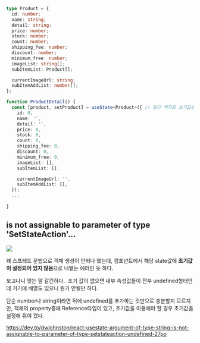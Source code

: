```ts
type Product = {
  id: number;
  name: string;
  detail: string;
  price: number;
  stock: number;
  count: number;
  shipping_fee: number;
  discount: number;
  minimum_free: number;
  imageList: string[];
  subItemList: Product[];

  currentImageUrl: string;
  subItemAddList: number[];
};

function ProductDetail() {
  const [product, setProduct] = useState<Product>({ // 일단 억지로 초기값설정
    id: 0,
    name: '',
    detail: '',
    price: 0,
    stock: 0,
    count: 0,
    shipping_fee: 0,
    discount: 0,
    minimum_free: 0,
    imageList: [],
    subItemList: [],

    currentImageUrl: '',
    subItemAddList: [],
  });
  ...
  
}
```

## is not assignable to parameter of type 'SetStateAction'...
![](https://images.velog.io/images/ljh95/post/cce71d6f-3b29-4431-ad1e-5d815673b012/image.png)

왜 스프레드 문법으로 객체 생성이 안되나 했는데, 컴포넌트에서 해당 state값에 **초기값이 설정되어 있지 않음**으로 내뱉는 에러인 듯 하다.

보고나니 맞는 말 같긴하다..
초기 값이 없으면 내부 속성값들이 전부 undefined형태인데 거기에 배열도 있으니 뭔가 안될만 하다.

단순 number나 string이라면 뒤에 undefined를 추가하는 것만으로 충분할지 모르지만, 
객체의 property중에 Reference타입이 있고, 초기값을 이용해야 할 경우 초기값을 설정해 줘야 겠다.



https://dev.to/dwjohnston/react-usestate-argument-of-type-string-is-not-assignable-to-parameter-of-type-setstateaction-undefined-27po